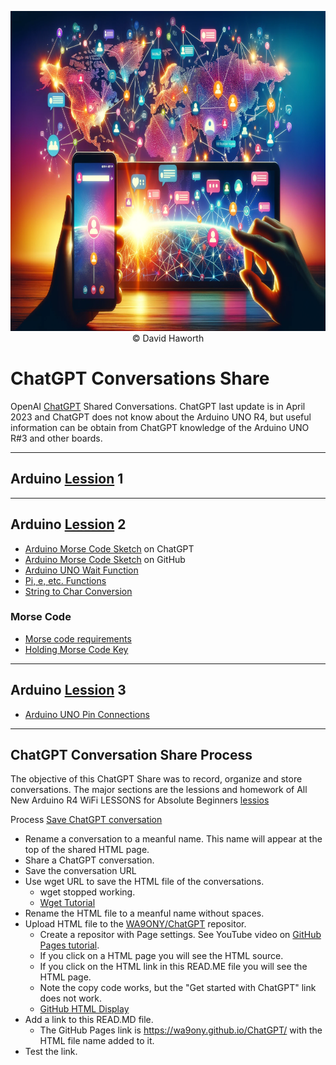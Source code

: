 
<p align="center">
<img width="896" height="512" src="/Images/ShareChatGPT3.png"><BR>  
© David Haworth   
</p>

# ChatGPT Conversations Share
OpenAI [ChatGPT](https://chat.openai.com/) Shared Conversations.  ChatGPT last update is in April 2023 and ChatGPT does not know about the Arduino UNO R4, but useful information can be obtain from ChatGPT knowledge of the Arduino UNO R#3 and other boards.

---
## Arduino [Lession](https://www.youtube.com/playlist?list=PLGs0VKk2DiYyn0wN335MXpbi3PRJTMmex) 1

---
## Arduino [Lession](https://www.youtube.com/playlist?list=PLGs0VKk2DiYyn0wN335MXpbi3PRJTMmex) 2

+ [Arduino Morse Code Sketch](https://chat.openai.com/share/333d4852-defc-414d-89a0-495fb687b5ab) on ChatGPT
+ <A HREF="https://wa9ony.github.io/ChatGPT/MorseSketch.html">Arduino Morse Code Sketch</A> on GitHub
+ [Arduino UNO Wait Function](https://chat.openai.com/share/5862232a-743b-418a-83ce-b5747a985757)
+ [Pi, e, etc.  Functions](https://chat.openai.com/share/c6e3a0df-16d0-4914-b201-b54953f346f8)
+ [String to Char Conversion](https://chat.openai.com/share/3842bcf1-cb6c-4b68-b7c7-382750ddb48d)

### Morse Code
+ [Morse code requirements](https://chat.openai.com/share/6d9fa0d0-2cfe-4065-b746-eee7762cbe99)
+ <A HREF="https://wa9ony.github.io/ChatGPT/key.html">Holding Morse Code Key</A>

---
## Arduino [Lession](https://www.youtube.com/playlist?list=PLGs0VKk2DiYyn0wN335MXpbi3PRJTMmex) 3

+ [Arduino UNO Pin Connections
](https://chat.openai.com/share/91386425-450c-4784-af69-fc32d47fb7ef)

---
## ChatGPT Conversation Share Process
The objective of this ChatGPT Share was to record, organize and store conversations.
The major sections are the lessions and homework of All New Arduino R4 WiFi LESSONS for Absolute Beginners [lessios](https://www.youtube.com/playlist?list=PLGs0VKk2DiYyn0wN335MXpbi3PRJTMmex)

Process
[Save ChatGPT conversation](https://chat.openai.com/share/baf3499e-6725-4bb7-94f1-d26e2c089147)
+ Rename a conversation to a meanful name. This name will appear at the top of the shared HTML page.
+ Share a ChatGPT conversation.
+ Save the conversation URL
+ Use wget URL to save the HTML file of the conversations.
  + wget stopped working.
  + [Wget Tutorial](https://chat.openai.com/share/c0aef6f9-e1cb-4e45-8185-2b55ce4b65ba)
+ Rename the HTML file to a meanful name without spaces.
+ Upload HTML file to the [WA9ONY/ChatGPT](https://github.com/WA9ONY/ChatGPT) repositor.
  + Create a repositor with Page settings. See YouTube video on [GitHub Pages tutorial](https://www.youtube.com/results?search_query=github+pages+tutorial).
  + If you click on a HTML page you will see the HTML source.
  + If you click on the HTML link in this READ.ME file you will see the HTML page.
  + Note the copy code works, but the "Get started with ChatGPT" link does not work.
  + [GitHub HTML Display](https://chat.openai.com/share/50cd8b35-b481-4ad5-8806-b7ee915f7556)
+ Add a link to this READ.MD file.
  + The GitHub Pages link is https://wa9ony.github.io/ChatGPT/ with the HTML file name added to it.
+ Test the link.  
